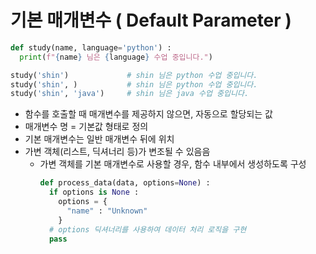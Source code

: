 # 기본 매개변수 ( Default Parameter )
```python
def study(name, language='python') : 
  print(f"{name} 님은 {language} 수업 중입니다.")

study('shin')             # shin 님은 python 수업 중입니다.
study('shin', )           # shin 님은 python 수업 중입니다.
study('shin', 'java')     # shin 님은 java 수업 중입니다.
```
- 함수를 호출할 때 매개변수를 제공하지 않으면, 자동으로 할당되는 값
- 매개변수 명 = 기본값 형태로 정의
- 기본 매개변수는 일반 매개변수 뒤에 위치
- 가변 객체(리스트, 딕셔너리 등)가 변조될 수 있음음
  - 가변 객체를 기본 매개변수로 사용할 경우, 함수 내부에서 생성하도록 구성
    ```python
    def process_data(data, options=None) :
      if options is None :
        options = {
          "name" : "Unknown"
        }
      # options 딕셔너리를 사용하여 데이터 처리 로직을 구현
      pass
    ```